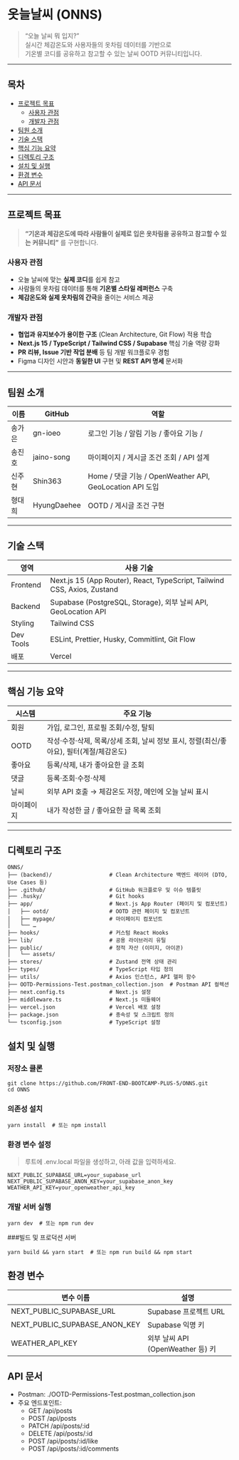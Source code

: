 # 옷늘날씨 (ONNS)

> “오늘 날씨 뭐 입지?”  
> 실시간 체감온도와 사용자들의 옷차림 데이터를 기반으로  
> 기온별 코디를 공유하고 참고할 수 있는 날씨 OOTD 커뮤니티입니다.

---

## 목차
- [프로젝트 목표](#프로젝트-목표)  
  - [사용자 관점](#사용자-관점)  
  - [개발자 관점](#개발자-관점)  
- [팀원 소개](#팀원-소개)
- [기술 스택](#기술-스택)  
- [핵심 기능 요약](#핵심-기능-요약)  
- [디렉토리 구조](#디렉토리-구조)  
- [설치 및 실행](#설치-및-실행)  
- [환경 변수](#환경-변수)  
- [API 문서](#api-문서)  


---

## 프로젝트 목표

> **“기온과 체감온도에 따라 사람들이 실제로 입은 옷차림을 공유하고 참고할 수 있는 커뮤니티”** 를 구현합니다.

### 사용자 관점
- 오늘 날씨에 맞는 **실제 코디**를 쉽게 참고  
- 사람들의 옷차림 데이터를 통해 **기온별 스타일 레퍼런스** 구축  
- **체감온도와 실제 옷차림의 간극**을 줄이는 서비스 제공  

### 개발자 관점
- **협업과 유지보수가 용이한 구조** (Clean Architecture, Git Flow) 적용 학습  
- **Next.js 15 / TypeScript / Tailwind CSS / Supabase** 핵심 기술 역량 강화  
- **PR 리뷰, Issue 기반 작업 분배** 등 팀 개발 워크플로우 경험  
- Figma 디자인 시안과 **동일한 UI** 구현 및 **REST API 명세** 문서화  

---

## 팀원 소개
| 이름        | GitHub         | 역할                    |
| -----------|----------------|----------------------- |
| 송가은    | gn-ioeo   | 로그인 기능 / 알림 기능 / 좋아요 기능 /  |
| 송진호    | jaino-song    | 마이페이지 / 게시글 조건 조회 / API 설계  |
| 신주현    | Shin363   | Home / 댓글 기능 / OpenWeather API, GeoLocation API 도입   |
| 형대희    | HyungDaehee   | OOTD / 게시글 조건 구현    |

---

## 기술 스택

| 영역          | 사용 기술                                                        |
| --------------------------------------------------------------------------- | ----------------------------------------------------------------------------- |
| Frontend    | Next.js 15 (App Router), React, TypeScript, Tailwind CSS, Axios, Zustand                                                                       |
| Backend     | Supabase (PostgreSQL, Storage), 외부 날씨 API, GeoLocation API  |
| Styling     | Tailwind CSS                                                  |
| Dev Tools   | ESLint, Prettier, Husky, Commitlint, Git Flow                 |
| 배포         | Vercel                                                        |

---

## 핵심 기능 요약

| 시스템     | 주요 기능                                                                                                                   |
| ---------- | --------------------------------------------------------------------------------------------------------------------------- |
| 회원       | 가입, 로그인, 프로필 조회/수정, 탈퇴                                                                                       |
| OOTD       | 작성·수정·삭제, 목록/상세 조회, 날씨 정보 표시, 정렬(최신/좋아요), 필터(계절/체감온도)                                      |
| 좋아요     | 등록/삭제, 내가 좋아요한 글 조회                                                                                             |
| 댓글       | 등록·조회·수정·삭제                                                                                                        |
| 날씨       | 외부 API 호출 → 체감온도 저장, 메인에 오늘 날씨 표시                                                                         |
| 마이페이지 | 내가 작성한 글 / 좋아요한 글 목록 조회                                                                                       |

---

## 디렉토리 구조

```plaintext
ONNS/
├── (backend)/                  # Clean Architecture 백엔드 레이어 (DTO, Use Cases 등)
├── .github/                    # GitHub 워크플로우 및 이슈 템플릿
├── .husky/                     # Git hooks
├── app/                        # Next.js App Router (페이지 및 컴포넌트)
│   ├── ootd/                   # OOTD 관련 페이지 및 컴포넌트
│   ├── mypage/                 # 마이페이지 컴포넌트
│   └── …  
├── hooks/                      # 커스텀 React Hooks
├── lib/                        # 공용 라이브러리 유틸
├── public/                     # 정적 자산 (이미지, 아이콘)
│   └── assets/
├── stores/                     # Zustand 전역 상태 관리
├── types/                      # TypeScript 타입 정의
├── utils/                      # Axios 인스턴스, API 헬퍼 함수
├── OOTD-Permissions-Test.postman_collection.json  # Postman API 컬렉션
├── next.config.ts              # Next.js 설정
├── middleware.ts               # Next.js 미들웨어
├── vercel.json                 # Vercel 배포 설정
├── package.json                # 종속성 및 스크립트 정의
└── tsconfig.json               # TypeScript 설정
```

## 설치 및 실행

### 저장소 클론
```
git clone https://github.com/FRONT-END-BOOTCAMP-PLUS-5/ONNS.git
cd ONNS
```

### 의존성 설치
```
yarn install  # 또는 npm install
```

### 환경 변수 설정
> 루트에 .env.local 파일을 생성하고, 아래 값을 입력하세요.
```
NEXT_PUBLIC_SUPABASE_URL=your_supabase_url
NEXT_PUBLIC_SUPABASE_ANON_KEY=your_supabase_anon_key
WEATHER_API_KEY=your_openweather_api_key
```

### 개발 서버 실행
```
yarn dev  # 또는 npm run dev
```

###빌드 및 프로덕션 서버
```
yarn build && yarn start  # 또는 npm run build && npm start
```

## 환경 변수
| 변수 이름                     | 설명                                   |
| ----------------------------- | -------------------------------------- |
| NEXT_PUBLIC_SUPABASE_URL      | Supabase 프로젝트 URL                  |
| NEXT_PUBLIC_SUPABASE_ANON_KEY | Supabase 익명 키                       |
| WEATHER_API_KEY               | 외부 날씨 API (OpenWeather 등) 키      |


## API 문서
- Postman: ./OOTD-Permissions-Test.postman_collection.json
- 주요 엔드포인트:
    - GET /api/posts
    - POST /api/posts
    - PATCH /api/posts/:id
    - DELETE /api/posts/:id
    - POST /api/posts/:id/like
    - POST /api/posts/:id/comments